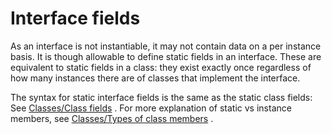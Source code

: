 

Interface fields
================

As an interface is not instantiable, it may not contain data on a per instance basis. It is though allowable to define static fields in an interface. These are equivalent to static fields in a class: they exist exactly once regardless of how many instances there are of classes that implement the interface.

The syntax for static interface fields is the same as the static class fields: See [Classes/Class fields](http://wiki.gnome.org/action/show/Projects/Vala/Manual/Export/Vala/Manual/Classes#Class_fields)
. For more explanation of static vs instance members, see [Classes/Types of class members](http://wiki.gnome.org/action/show/Projects/Vala/Manual/Export/Vala/Manual/Classes#Types_of_class_members)
.

